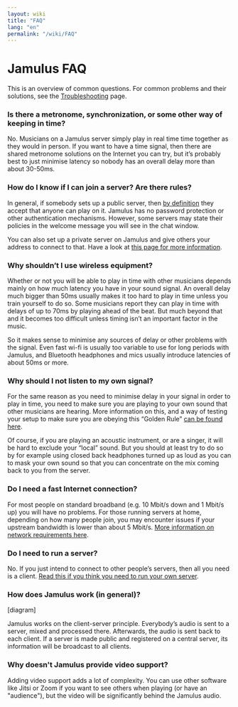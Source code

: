 ```yaml
---
layout: wiki
title: "FAQ"
lang: "en"
permalink: "/wiki/FAQ"
---
```


# Jamulus FAQ

This is an overview of common questions. For common problems and their solutions, see the [Troubleshooting](/wiki/Client-Troubleshooting) page.


### Is there a metronome, synchronization, or some other way of keeping in time?

No. Musicians on a Jamulus server simply play in real time time together as they would in person. If you want to have a time signal, then there are shared metronome solutions on the Internet you can try, but it’s probably best to just minimise latency so nobody has an overall delay more than about 30-50ms. 

### How do I know if I can join a server? Are there rules?

In general, if somebody sets up a public server, then [by definition](/wiki/Choosing-a-Server-Type) they accept that anyone can play on it. Jamulus has no password protection or other authentication mechanisms. However, some servers may state their policies in the welcome message you will see in the chat window.

You can also set up a private server on Jamulus and give others your address to connect to that. Have a look at [this page for more information](/wiki/Running-a-Server).

### Why shouldn’t I use wireless equipment?

Whether or not you will be able to play in time with other musicians depends mainly on how much latency you have in your sound signal. An overall delay much bigger than 50ms usually makes it too hard to play in time unless you train yourself to do so. Some musicians report they can play in time with delays of up to 70ms by playing ahead of the beat. But much beyond that and it becomes too difficult unless timing isn’t an important factor in the music.

So it makes sense to minimise any sources of delay or other problems with the signal. Even fast wi-fi is usually too variable to use for long periods with Jamulus, and Bluetooth headphones and mics usually introduce latencies of about 50ms or more. 

### Why should I not listen to my own signal?

For the same reason as you need to minimise delay in your signal in order to play in time, you need to make sure you are playing to your own sound that other musicians are hearing. More information on this, and a way of testing your setup to make sure you are obeying this “Golden Rule” [can be found here](/wiki/Client-Troubleshooting).

Of course, if you are playing an acoustic instrument, or are a singer, it will be hard to exclude your “local” sound. But you should at least try to do so by for example using closed back headphones turned up as loud as you can to mask your own sound so that you can concentrate on the mix coming back to you from the server.

### Do I need a fast Internet connection?

For most people on standard broadband (e.g. 10 Mbit/s down and 1 Mbit/s up) you will have no problems. For those running servers at home, depending on how many people join, you may encounter issues if your upstream bandwidth is lower than about 5 Mbit/s. [More information on network requirements here](/wiki/Network-Requirements).

### Do I need to run a server?

No. If you just intend to connect to other people’s servers, then all you need is a client. [Read this if you think you need to run your own server](/wiki/Running-a-Server). 

### How does Jamulus work (in general)?

[diagram]

Jamulus works on the client-server principle. Everybody’s audio is sent to a server, mixed and processed there. Afterwards, the audio is sent back to each client. If a server is made public and registered on a central server, its information will be broadcast to all clients.

### Why doesn't Jamulus provide video support?

Adding video support adds a lot of complexity. You can use other software like Jitsi or Zoom if you want to see others when playing (or have an "audience"), but the video will be significantly behind the Jamulus audio. 


